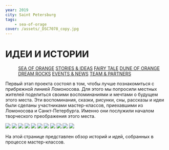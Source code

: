 ```yaml
---
year: 2019
city: Saint Petersburg
tags:
    - sea-of-orage
cover: /assets/_DSC7078_copy.jpg
---
```


# ИДЕИ И ИСТОРИИ

<Menu>
<a href="/sea-of-orange">SEA OF ORANGE</a>
<a href="/sea-of-orange/stories-and-ideas">STORIES & IDEAS</a>
<a href="/sea-of-orange/fairytale">FAIRY TALE</a>
<a href="/sea-of-orange/dune-of-orange">DUNE OF ORANGE</a>
<a href="/sea-of-orange/dreamrocks">DREAM ROCKS</a>
<a href="/sea-of-orange/events-and-news">EVENTS & NEWS</a>
<a href="/sea-of-orange/team-and-partners">TEAM & PARTNERS</a>
</Menu>

Первый этап проекта состоял в том, чтобы лучше познакомиться с прибрежной линией Ломоносова. Для этого мы попросили местных жителей поделиться своими воспоминаниями и мечтами о будущем этого места. Эти воспоминания, сказки, рисунки, сны, рассказы и идеи были сделаны участниками мастер-классов, приехавшими из Ломоносова и Санкт-Петербурга. Именно они послужили началом творческого преображения этого места.

<Carousel>
    <img src="/assets/sea-of-orange/sorange_2_1.jpg" />
    <img src="/assets/sea-of-orange/sorange_2_2.jpg" />
    <img src="/assets/sea-of-orange/sorange_2_3.jpg" />
    <img src="/assets/sea-of-orange/sorange_2_4.jpg" />
    <img src="/assets/sea-of-orange/sorange_2_5.jpg" />
    <img src="/assets/sea-of-orange/sorange_2_6.jpg" />
    <img src="/assets/sea-of-orange/sorange_2_7.jpg" />
    <img src="/assets/sea-of-orange/sorange_2_8.jpg" />
    <img src="/assets/sea-of-orange/sorange_2_9.jpg" />
    <img src="/assets/sea-of-orange/sorange_2_10.jpg" />
    <img src="/assets/sea-of-orange/sorange_2_11.jpg" />
</Carousel>

На этой странице представлен обзор историй и идей, собранных в процессе мастер-классов.

<Grid columns="3">
    <Card title="Древние рыбы" href="/sea-of-orange/the-ancient-fish" src="/assets/sea-of-orange/sorange_si_1.jpg" ratio="4/3" />
    <Card title="Marine Animals" href="/sea-of-orange/marine-animals" src="/assets/sea-of-orange/sorange_si_2.jpg" ratio="4/3" />
    <Card title="Lights and Light" href="/sea-of-orange/lights-and-light" src="/assets/sea-of-orange/sorange_si_3.jpg" ratio="4/3" />
    <Card title="Two Angels" href="/sea-of-orange/two-angels" src="/assets/sea-of-orange/sorange_si_4.jpg" ratio="4/3" />
    <Card title="A Ship of Corals" href="/sea-of-orange/ship-of-corals" src="/assets/sea-of-orange/sorange_si_5.jpg" ratio="4/3" />
    <Card title="Storytelling" href="/sea-of-orange/storytelling" src="/assets/sea-of-orange/sorange_si_6.jpg" ratio="4/3" />
    <Card title="The Fountain" href="/sea-of-orange/the-fountain" src="/assets/sea-of-orange/sorange_si_7.jpg" ratio="4/3" />
    <Card title="Park Objects" href="/sea-of-orange/park-objects" src="/assets/sea-of-orange/sorange_si_8.jpg" ratio="4/3" />
    <Card title="Amber" href="/sea-of-orange/amber" src="/assets/sea-of-orange/sorange_si_9.jpg" ratio="4/3" />
    <Card title="The Lighthouse" href="/sea-of-orange/the-lighthouse" src="/assets/sea-of-orange/sorange_si_10.jpg" ratio="4/3" />
</Grid>